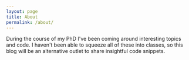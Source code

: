 ```yaml
---
layout: page
title: About
permalink: /about/
---
```


During the course of my PhD I've been coming around interesting topics and code. 
I haven't been able to squeeze all of these into classes, so this blog will be an alternative outlet to share insightful code snippets.
